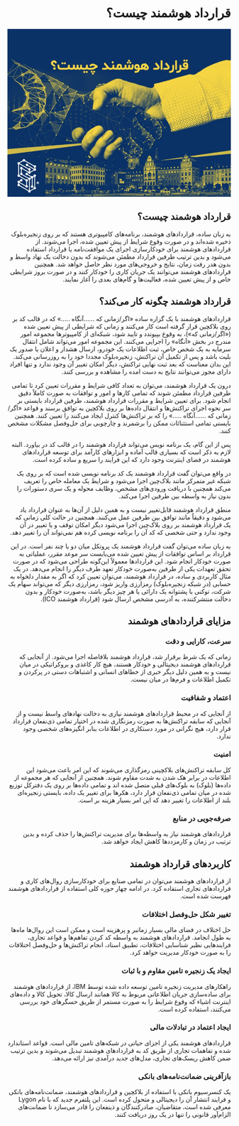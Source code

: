 <div dir="rtl">
  
# قرارداد هوشمند چیست؟

![Image](7.jpeg)

## قرارداد هوشمند چیست؟

به زبان ساده، قراردادهای هوشمند، برنامه‌های کامپیوتری هستند که بر روی زنجیره‌بلوک ذخیره شده‌اند و در صورت وقوع شرایط از پیش تعیین شده، اجرا می‌شوند. از قراردادهای هوشمند برای خودکارسازی اجرای یک موافقت‌نامه یا قرارداد استفاده می‌شود و بدین ترتیب طرفین قرارداد مطمئن می‌شوند که بدون دخالت یک نهاد واسط و بدون هدر رفت زمان، نتایج و خروجی‌های مورد نظر حاصل خواهد شد. همچنین قراردادهای هوشمند می‌توانند یک جریان کاری را خودکار کنند و در صورت بروز شرایطی خاص و از پیش تعیین شده، فعالیت‌ها و گام‌های بعدی را آغاز نمایند.

## قرارداد هوشمند چگونه کار می‌کند؟

قراردادهای هوشمند با یک گزاره ساده «اگر/زمانی که ......آنگاه .....» که در قالب کد بر روی بلاکچین قرار گرفته است کار می‌کنند و زمانی که شرایطی از پیش تعیین شده («اگر/زمانی که»)، به وقوع بپیوندد و تایید شود، شبکه‌ای از کامپیوترها مجموعه امور مندرج در بخش «آنگاه» را اجرایی می‌کنند. این مجموعه امور می‌تواند شامل انتقال سرمایه به یک شخص خاص، ثبت اطلاعات یک خودرو، ارسال هشدار و اعلان یا صدور یک بلیت باشد و پس از تکمیل آن تراکنش، زنجیره‌بلوک مجددا خود را به روزرسانی می‌کند. این بدان معناست که بعد ثبت نهایی تراکنش، دیگر امکان تغییر آن وجود ندارد و تنها افراد دارای مجوز می‌توانند نتایج به دست امده را مشاهده و بررسی کنند.

درون یک قرارداد هوشمند، می‌توان به تعداد کافی شرایط و مقررات تعیین کرد تا تمامی طرفین قرارداد مطمئن شوند که تمامی کارها و امور و توافقات به صورت کاملاً دقیق انجام شود. برای تعیین شرایط و مقررات قرارداد هوشمند، طرفین قرارداد بایستی بر سر نحوه اجرای تراکنش‌ها و انتقال داده‌ها بر روی بلاکچین به توافق برسند و قواعد «اگر/زمانی که ......آنگاه .....» را که بر تراکنش‌ها کنترل ایجاد می‌کنند را تعیین کنند. همچنین بایستی تمامی استثنائات ممکن را برشمرند و چارچوبی برای حل‌وفصل مشکلات مشخص کنند.

پس از این گام، یک برنامه نویس می‌تواند قرارداد هوشمند را در قالب کد در بیاورد. البته لازم به ذکر است که بسیاری قالب آماده و ابزارهای کارآمد برای توسعه قراردادهای هوشمند در فضای اینترنت وجود دارد که این فرایند را سریع و ساده کرده است.

در واقع  می‌توان گفت قرارداد هوشمند یک کد برنامه نویسی شده است که بر روی یک شبکه غیر متمرکز مانند بلاک‌چین اجرا می‌شود و شرایط یک معامله خاص را تعریف می‌کند همچنین با دریافت ورودی‌های مشخص، وظایف محوله و یک سری دستورات را بدون نیاز به واسطه بین طرفین اجرا می‌کند.

منطق قرارداد هوشمند قابل‌تغییر نیست و به همین دلیل از آن‌ها به عنوان قرارداد یاد می‌شود و دقیقاً مانند توافق بین طرفین عمل می‌کنند. همچنین در حالت کلی زمانی که یک قرارداد هوشمند بر روی بلاک‌چین اجرا می‌شود دیگر امکان توقف و یا تغییر در آن وجود ندارد و حتی شخصی که کد آن را برنامه نویسی کرده هم نمی‌تواند آن را تغییر دهد.

به زبان ساده می‌توان گفت قرارداد هوشمند یک پروتکل میان دو یا چند نفر است. در این قرارداد بر اساس توافقات از پیش تعیین شده می‌بایست سر موعد مقرر، عملیاتی به صورت خودکار انجام شود. این قراردادها معمولاً این‌گونه طراحی می‌شود که در صورت تحقق تعهدات یکی از طرفین به‌صورت خودکار تعهد طرف دیگر را انجام می‌دهد. در یک مثال کاربردی و ساده، در قرارداد هوشمند، می‌توان تعیین کرد که اگر به مقدار دلخواه به حسابی (در شبکه زنجیره‌بلوک) رمزارزی واریز شود، رمزارزی دیگر که می‌تواند سهام یک شرکت، توکنی با پشتوانه یک دارائی یا هر چیز دیگر باشد، به‌صورت خودکار و بدون دخالت منتشرکننده، به آدرسی مشخص ارسال شود (قرارداد هوشمند ICO).

## مزایای قراردادهای هوشمند

### سرعت، کارایی و دقت

زمانی که یک شرط برقرار شد، قرارداد هوشمند بلافاصله اجرا می‌شود. از آنجایی که قراردادهای هوشمند دیجیتالی و خودکار هستند، هیچ کار کاغذی و بروکراتیکی در میان نیست و به همین دلیل دیگر خبری از خطاهای انسانی و اشتباهات دستی در پرکردن و تکمیل اطلاعات و فرم‌ها در میان نیست.

### اعتماد و شفافیت

از آنجایی که در محیط قراردادهای هوشمند نیازی به دخالت نهادهای واسط نیست و از آنجایی که سابقه تراکنش‌ها به صورت رمزنگاری شده در اختیار تمامی ذی‌نفعان قرارداد قرار دارد، هیچ نگرانی در مورد دستکاری در اطلاعات بنابر انگیزه‌های شخصی وجود ندارد.

### امنیت

کل سابقه تراکنش‌های بلاکچینی رمزگذاری می‌شوند که این امر باعث می‌شود این اطلاعات در برابر هک شدن به شدت مقاوم شوند. همچنین از آنجایی که هر مجموعه از داده‌ها (بلوک) به بلوک‌های قبلی متصل شده اند و تمامی داده‌ها بر روی یک دفترکل توزیع شده در میان تمامی ذی‌نفعان قرار دارد، هکرها برای تغییر یک داده، بایستی زنجیره‌ای بلند از اطلاعات را تغییر دهد که این امر بسیار هزینه بر است.

### صرفه‌جویی در منابع

قراردادهای هوشمند نیاز به واسطه‌ها برای مدیریت تراکنش‌ها را حذف کرده و بدین ترتیب در زمان و کارمزددها کاهش ایجاد خواهد شد.

## کاربردهای قرارداد هوشمند

از قراردادهای هوشمند می‌توان در تمامی صنایع برای خودکارسازی روال‌های کاری و قراردادهای تجاری استفاده کرد. در ادامه چهار حوزه کلی استفاده از قراردادهای هوشمند فهرست شده است.

### تغییر شکل حل‌وفصل اختلافات

حل اختلاف در فضای مالی بسیار زمانبر و پرهزینه است و ممکن است این روال‌ها ماه‌ها به طول انجامد. قراردادهای هوشمند به واسطه کد کردن تفاهم‌ها و قواعد تجاری، فرایندهایی نظیر شناسایی اختلافات، تطبیق اسناد، انجام تراکنش‌ها و حل‌وفصل اختلافات را به صورت خودکار مدیریت خواهد کرد.

### ایجاد یک زنجیره تامین مقاوم و با ثبات

راهکارهای مدیریت زنجیره تامین توسعه داده شده توسط IBM، از قراردادهای هوشمند برای ساده‌سازی جریان اطلاعاتی مربوط به کالا همانند ارسال کالا، تحویل کالا و داده‌های اینترنت اشیاء که وقوع شرایط را به صورت مستمر از طریق حسگرهای خود بررسی می‌کنند، استفاده کرده است.

### ایجاد اعتماد در تبادلات مالی

قراردادهای هوشمند یکی از اجزای حیاتی در شبکه‌های تامین مالی است. قواعد استاندارد شده و تفاهمات تجاری از طریق کد به قراردادهای هوشمند تبدیل می‌شوند و بدین ترتیب ضمن کاهش ریسک‌های تجاری، مدل‌های جدید درآمدی نیز ارائه می‌دهد.

### بازآفرینی ضمانت‌نامه‌های بانکی

یک کنسرسیوم بانکی با استفاده از بلاکچین و قراردادهای هوشمند، ضمانت‌نامه‌های بانکی و فرایند انتشار آن را دیجیتالی و متحول کرده است. این پلتفرم جدید که با نام Lygon معرفی شده است، متقاضیان، صادرکنندگان و ذینفعان را قادر می‌سازد تا ضمانت‌های الزام‌آور قانونی را تنها در یک روز دریافت کنند.

</div>
